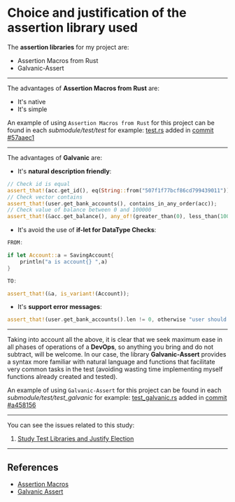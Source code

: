 # Choice and justification of the assertion library used

The __assertion libraries__ for my project are:

* Assertion Macros from Rust
* Galvanic-Assert


---


The advantages of **Assertion Macros from Rust** are:

* It's native 
* It's simple

An example of using `Assertion Macros from Rust` for this project can be found in each *submodule/test/test* for example: [test.rs](https://github.com/pepitoenpeligro/CloudBanking/blob/master/src/bankaccount/test.rs) added in [commit #57aaec1](https://github.com/pepitoenpeligro/CloudBanking/commit/3c99ae17ad243a9c31496c395886cb273caf155c#diff-25ffd7e3123f833506863ad8729b4cdf543d74c9a067f06bc788d7c8bfa6b245)


---


The advantages of **Galvanic** are:


* It's **natural description friendly**:
```rust
// Check id is equal
assert_that!(acc.get_id(), eq(String::from("507f1f77bcf86cd799439011")));
// Check vector contains
assert_that!(user.get_bank_accounts(), contains_in_any_order(acc));
// Check value of balance between 0 and 100000
assert_that!(&acc.get_balance(), any_of!(greater_than(0), less_than(100000)));
```
* It's avoid the use of **if-let for DataType Checks**:

```rust
FROM:

if let Account::a = SavingAccount{
    println("a is account{} ",a)
}

TO:

assert_that!(&a, is_variant!(Account));

```
* It's **support error messages**:
```rust
assert_that!(user.get_bank_accounts().len != 0, otherwise "user should have at least one bank account");
```
---


Taking into account all the above, it is clear that we seek maximum ease in all phases of operations of a **DevOps**, so anything you bring and do not subtract, will be welcome. In our case, the library **Galvanic-Assert** provides a syntax more familiar with natural language and functions that facilitate very common tasks in the test (avoiding wasting time implementing myself functions already created and tested).

An example of using `Galvanic-Assert` for this project can be found in each *submodule/test/test_galvanic* for example: [test_galvanic.rs](https://github.com/pepitoenpeligro/CloudBanking/blob/master/src/bankaccount/test_galvanic.rs) added in [commit #a458156](https://github.com/pepitoenpeligro/CloudBanking/commit/a458156853525f0f6a7af5d801cf9c904b71b306)


---

You can see the issues related to this study:
1. [Study Test Libraries and Justify Election](https://github.com/pepitoenpeligro/CloudBanking/issues/38)

---

## References
* [Assertion Macros](https://svartalf.info/posts/2020-03-13-assertion-macros-for-rust/)
* [Galvanic Assert](https://github.com/mindsbackyard/galvanic-assert)
